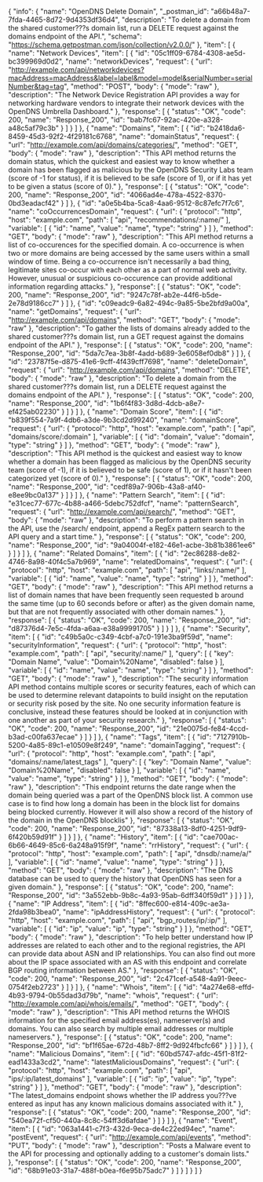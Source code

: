 {
  "info": {
    "name": "OpenDNS Delete Domain",
    "_postman_id": "a66b48a7-7fda-4465-8d72-9d4353df36d4",
    "description": "To delete a domain from the shared customer???s domain list, run a DELETE request against the domains endpoint of the API.",
    "schema": "https://schema.getpostman.com/json/collection/v2.0.0/"
  },
  "item": [
    {
      "name": "Network Devices",
      "item": [
        {
          "id": "05c1ff09-6784-4308-ae5d-bc399969d0d2",
          "name": "networkDevices",
          "request": {
            "url": "http://example.com/api/networkdevices?macAddress=macAddress&label=label&model=model&serialNumber=serialNumber&tag=tag",
            "method": "POST",
            "body": {
              "mode": "raw"
            },
            "description": "The Network Device Registration API provides a way for networking hardware vendors to integrate their network devices with the OpenDNS Umbrella Dashboard."
          },
          "response": [
            {
              "status": "OK",
              "code": 200,
              "name": "Response_200",
              "id": "bab7fc67-92ac-420e-a328-a48c5af79c3b"
            }
          ]
        }
      ]
    },
    {
      "name": "Domains",
      "item": [
        {
          "id": "b2418da6-8459-45d3-92f2-4f29181c6768",
          "name": "domainStatus",
          "request": {
            "url": "http://example.com/api/domains/categories/",
            "method": "GET",
            "body": {
              "mode": "raw"
            },
            "description": "This API method returns the domain status, which the quickest and easiest way to know whether a domain has been flagged as malicious by the OpenDNS Security Labs team (score of -1 for status), if it is believed to be safe (score of 1), or if it has yet to be given a status (score of 0)."
          },
          "response": [
            {
              "status": "OK",
              "code": 200,
              "name": "Response_200",
              "id": "4066ad4e-478a-4522-8370-0bd3eadacf42"
            }
          ]
        },
        {
          "id": "a0e5b4ba-5ca8-4aa6-9512-8c87efc7f7c6",
          "name": "coOccurrencesDomain",
          "request": {
            "url": {
              "protocol": "http",
              "host": "example.com",
              "path": [
                "api",
                "recommendations/:name/"
              ],
              "variable": [
                {
                  "id": "name",
                  "value": "name",
                  "type": "string"
                }
              ]
            },
            "method": "GET",
            "body": {
              "mode": "raw"
            },
            "description": "This API method returns a list of co-occurences for the specified domain. A co-occurrence is when two or more domains are being accessed by the same users within a small window of time. Being a co-occurrence isn't necessarily a bad thing, legitimate sites co-occur with each other as a part of normal web activity. However, unusual or suspicious co-occurence can provide additional information regarding attacks."
          },
          "response": [
            {
              "status": "OK",
              "code": 200,
              "name": "Response_200",
              "id": "9247c78f-ab2e-44f6-b5de-2e78d9186cc7"
            }
          ]
        },
        {
          "id": "c09eadc9-6a82-494c-9a85-5be2bfd9a00a",
          "name": "getDomains",
          "request": {
            "url": "http://example.com/api/domains",
            "method": "GET",
            "body": {
              "mode": "raw"
            },
            "description": "To gather the lists of domains already added to the shared customer???s domain list, run a GET request against the domains endpoint of the API."
          },
          "response": [
            {
              "status": "OK",
              "code": 200,
              "name": "Response_200",
              "id": "5da7c7ea-3b8f-4add-b689-3e6058ef0db8"
            }
          ]
        },
        {
          "id": "23787f5e-d875-41e6-9cff-4f439cff7698",
          "name": "deleteDomain",
          "request": {
            "url": "http://example.com/api/domains",
            "method": "DELETE",
            "body": {
              "mode": "raw"
            },
            "description": "To delete a domain from the shared customer???s domain list, run a DELETE request against the domains endpoint of the API."
          },
          "response": [
            {
              "status": "OK",
              "code": 200,
              "name": "Response_200",
              "id": "1b6f4f83-3d8d-4dcb-a8e7-ef425ab02230"
            }
          ]
        }
      ]
    },
    {
      "name": "Domain Score",
      "item": [
        {
          "id": "b839f554-7a9f-4db6-a3de-9b3cd2d99240",
          "name": "domainScore",
          "request": {
            "url": {
              "protocol": "http",
              "host": "example.com",
              "path": [
                "api",
                "domains/score/:domain"
              ],
              "variable": [
                {
                  "id": "domain",
                  "value": "domain",
                  "type": "string"
                }
              ]
            },
            "method": "GET",
            "body": {
              "mode": "raw"
            },
            "description": "This API method is the quickest and easiest way to know whether a domain has been flagged as malicious by the OpenDNS security team (score of -1), if it is believed to be safe (score of 1), or if it hasn't been categorized yet (score of 0)."
          },
          "response": [
            {
              "status": "OK",
              "code": 200,
              "name": "Response_200",
              "id": "cedf89a7-906b-43a8-af40-e8ee9bc0a137"
            }
          ]
        }
      ]
    },
    {
      "name": "Pattern Search",
      "item": [
        {
          "id": "e31cec77-677c-4b88-a466-5debc752dfcf",
          "name": "patternSearch",
          "request": {
            "url": "http://example.com/api/search/",
            "method": "GET",
            "body": {
              "mode": "raw"
            },
            "description": "To perform a pattern search in the API, use the /search/ endpoint, append a RegEx pattern search to the API query and a start time."
          },
          "response": [
            {
              "status": "OK",
              "code": 200,
              "name": "Response_200",
              "id": "9a04004f-e182-46e1-acbe-3b81b3861ee6"
            }
          ]
        }
      ]
    },
    {
      "name": "Related Domains",
      "item": [
        {
          "id": "2ec86288-de82-4746-8a98-40f4c5a7b969",
          "name": "relatedDomains",
          "request": {
            "url": {
              "protocol": "http",
              "host": "example.com",
              "path": [
                "api",
                "links/:name/"
              ],
              "variable": [
                {
                  "id": "name",
                  "value": "name",
                  "type": "string"
                }
              ]
            },
            "method": "GET",
            "body": {
              "mode": "raw"
            },
            "description": "This API method returns a list of domain names that have been frequently seen requested b around the same time (up to 60 seconds before or after) as the given domain name, but that are not frequently associated with other domain names."
          },
          "response": [
            {
              "status": "OK",
              "code": 200,
              "name": "Response_200",
              "id": "d87376d4-7e5c-4fda-a6aa-e38a99991705"
            }
          ]
        }
      ]
    },
    {
      "name": "Security",
      "item": [
        {
          "id": "c49b5a0c-c349-4cbf-a7c0-191e3ba9f59d",
          "name": "securityInformation",
          "request": {
            "url": {
              "protocol": "http",
              "host": "example.com",
              "path": [
                "api",
                "security/:name/"
              ],
              "query": [
                {
                  "key": "Domain Name",
                  "value": "Domain%20Name",
                  "disabled": false
                }
              ],
              "variable": [
                {
                  "id": "name",
                  "value": "name",
                  "type": "string"
                }
              ]
            },
            "method": "GET",
            "body": {
              "mode": "raw"
            },
            "description": "The security information API method contains multiple scores or security features, each of which can be used to determine relevant datapoints to build insight on the reputation or security risk posed by the site. No one security information feature is conclusive, instead these features should be looked at in conjunction with one another as part of your security research."
          },
          "response": [
            {
              "status": "OK",
              "code": 200,
              "name": "Response_200",
              "id": "21e0075d-fe84-4ccd-b3ad-c00fa637ecae"
            }
          ]
        }
      ]
    },
    {
      "name": "Tags",
      "item": [
        {
          "id": "7127910b-5200-4a85-89c1-e10509e8f249",
          "name": "domainTagging",
          "request": {
            "url": {
              "protocol": "http",
              "host": "example.com",
              "path": [
                "api",
                "domains/:name/latest_tags"
              ],
              "query": [
                {
                  "key": "Domain Name",
                  "value": "Domain%20Name",
                  "disabled": false
                }
              ],
              "variable": [
                {
                  "id": "name",
                  "value": "name",
                  "type": "string"
                }
              ]
            },
            "method": "GET",
            "body": {
              "mode": "raw"
            },
            "description": "This endpoint returns the date range when the domain being queried was a part of the OpenDNS block list. A common use case is to find how long a domain has been in the block list for domains being blocked currently. However it will also show a record of the history of the domain in the OpenDNS blocklis"
          },
          "response": [
            {
              "status": "OK",
              "code": 200,
              "name": "Response_200",
              "id": "87338a13-8df0-4251-9df9-6f420b59d91f"
            }
          ]
        }
      ]
    },
    {
      "name": "History",
      "item": [
        {
          "id": "cae700ac-6b66-4649-85c6-6a248a915f9f",
          "name": "rrHistory",
          "request": {
            "url": {
              "protocol": "http",
              "host": "example.com",
              "path": [
                "api",
                "dnsdb/:name/a/"
              ],
              "variable": [
                {
                  "id": "name",
                  "value": "name",
                  "type": "string"
                }
              ]
            },
            "method": "GET",
            "body": {
              "mode": "raw"
            },
            "description": "The DNS database can be used to query the history that OpenDNS has seen for a given domain."
          },
          "response": [
            {
              "status": "OK",
              "code": 200,
              "name": "Response_200",
              "id": "3a552ebb-9b8c-4a93-95ab-6dff340f59d1"
            }
          ]
        }
      ]
    },
    {
      "name": "IP Address",
      "item": [
        {
          "id": "8ffec600-e814-409c-ae3a-2fda98b3bea0",
          "name": "ipAddressHistory",
          "request": {
            "url": {
              "protocol": "http",
              "host": "example.com",
              "path": [
                "api",
                "bgp_routes/ip/:ip/"
              ],
              "variable": [
                {
                  "id": "ip",
                  "value": "ip",
                  "type": "string"
                }
              ]
            },
            "method": "GET",
            "body": {
              "mode": "raw"
            },
            "description": "To help better understand how IP addresses are related to each other and to the regional registries, the API can provide data about ASN and IP relationships. You can also find out more about the IP space associated with an AS with this endpoint and correlate BGP routing information between AS."
          },
          "response": [
            {
              "status": "OK",
              "code": 200,
              "name": "Response_200",
              "id": "2c471cef-a548-4a91-9eec-0754f2eb2723"
            }
          ]
        }
      ]
    },
    {
      "name": "Whois",
      "item": [
        {
          "id": "4a274e68-effd-4b93-9794-0b55dad3d79b",
          "name": "whois",
          "request": {
            "url": "http://example.com/api/whois/emails/",
            "method": "GET",
            "body": {
              "mode": "raw"
            },
            "description": "This API method returns the WHOIS information for the specified email address(es), nameserver(s) and domains. You can also search by multiple email addresses or multiple nameservers."
          },
          "response": [
            {
              "status": "OK",
              "code": 200,
              "name": "Response_200",
              "id": "bf1f65ae-672d-48b7-8ff2-9d924fbcfc66"
            }
          ]
        }
      ]
    },
    {
      "name": "Malicious Domains",
      "item": [
        {
          "id": "60bd5747-afdc-45f1-81f2-ead1433a3cd2",
          "name": "latestMaliciousDomains",
          "request": {
            "url": {
              "protocol": "http",
              "host": "example.com",
              "path": [
                "api",
                "ips/:ip/latest_domains"
              ],
              "variable": [
                {
                  "id": "ip",
                  "value": "ip",
                  "type": "string"
                }
              ]
            },
            "method": "GET",
            "body": {
              "mode": "raw"
            },
            "description": "The latest_domains endpoint shows whether the IP address you???ve entered as input has any known malicious domains associated with it."
          },
          "response": [
            {
              "status": "OK",
              "code": 200,
              "name": "Response_200",
              "id": "540ea72f-cf50-440a-8c8c-54ff3d6afdae"
            }
          ]
        }
      ]
    },
    {
      "name": "Event",
      "item": [
        {
          "id": "063a1441-c7f3-432d-9eca-de4c22ed94ec",
          "name": "postEvent",
          "request": {
            "url": "http://example.com/api/events",
            "method": "PUT",
            "body": {
              "mode": "raw"
            },
            "description": "Posts a Malware event to the API for processing and optionally adding to a customer's domain lists."
          },
          "response": [
            {
              "status": "OK",
              "code": 200,
              "name": "Response_200",
              "id": "68b91e03-31a7-488f-b0ea-f6e95b75adc7"
            }
          ]
        }
      ]
    }
  ]
}